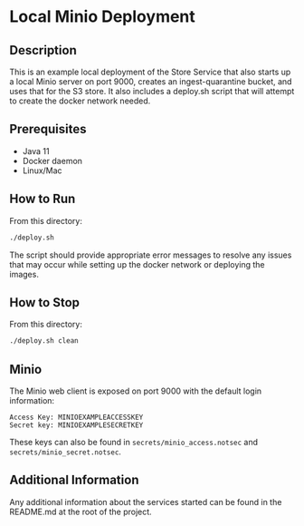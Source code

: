# Local Minio Deployment

## Description
This is an example local deployment of the Store Service that also starts up a local Minio server
on port 9000, creates an ingest-quarantine bucket, and uses that for the S3 store. It also includes
a deploy.sh script that will attempt to create the docker network needed.

## Prerequisites
* Java 11
* Docker daemon
* Linux/Mac

## How to Run
From this directory:
```bash
./deploy.sh
```
The script should provide appropriate error messages to resolve any issues that may occur while
setting up the docker network or deploying the images.

## How to Stop
From this directory:
```bash
./deploy.sh clean
```

## Minio
The Minio web client is exposed on port 9000 with the default login information:
```
Access Key: MINIOEXAMPLEACCESSKEY
Secret key: MINIOEXAMPLESECRETKEY
```
These keys can also be found in `secrets/minio_access.notsec` and `secrets/minio_secret.notsec`.

## Additional Information
Any additional information about the services started can be found in the README.md at the root of the project.
